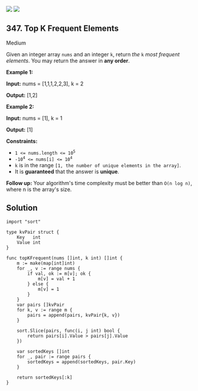 [![](https://img.shields.io/github/stars/javadev/LeetCode-in-All?label=Stars&style=flat-square)](https://github.com/javadev/LeetCode-in-All)
[![](https://img.shields.io/github/forks/javadev/LeetCode-in-All?label=Fork%20me%20on%20GitHub%20&style=flat-square)](https://github.com/javadev/LeetCode-in-All/fork)

## 347\. Top K Frequent Elements

Medium

Given an integer array `nums` and an integer `k`, return _the_ `k` _most frequent elements_. You may return the answer in **any order**.

**Example 1:**

**Input:** nums = [1,1,1,2,2,3], k = 2

**Output:** [1,2]

**Example 2:**

**Input:** nums = [1], k = 1

**Output:** [1]

**Constraints:**

*   <code>1 <= nums.length <= 10<sup>5</sup></code>
*   <code>-10<sup>4</sup> <= nums[i] <= 10<sup>4</sup></code>
*   `k` is in the range `[1, the number of unique elements in the array]`.
*   It is **guaranteed** that the answer is **unique**.

**Follow up:** Your algorithm's time complexity must be better than `O(n log n)`, where n is the array's size.

## Solution

```golang
import "sort"

type kvPair struct {
	Key   int
	Value int
}

func topKFrequent(nums []int, k int) []int {
	m := make(map[int]int)
	for _, v := range nums {
		if val, ok := m[v]; ok {
			m[v] = val + 1
		} else {
			m[v] = 1
		}
	}
	var pairs []kvPair
	for k, v := range m {
		pairs = append(pairs, kvPair{k, v})
	}

	sort.Slice(pairs, func(i, j int) bool {
		return pairs[i].Value > pairs[j].Value
	})

	var sortedKeys []int
	for _, pair := range pairs {
		sortedKeys = append(sortedKeys, pair.Key)
	}

	return sortedKeys[:k]
}
```